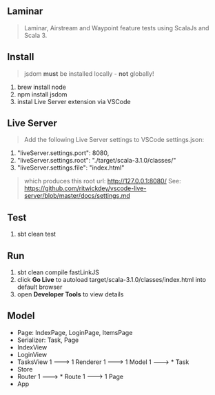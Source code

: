 Laminar
-------
>Laminar, Airstream and Waypoint feature tests using ScalaJs and Scala 3.

Install
-------
>jsdom **must** be installed locally - **not** globally!
1. brew install node
2. npm install jsdom
3. instal Live Server extension via VSCode

Live Server
-----------
>Add the following Live Server settings to VSCode settings.json:
1. "liveServer.settings.port": 8080,
2. "liveServer.settings.root": "./target/scala-3.1.0/classes/"
3. "liveServer.settings.file": "index.html"
>which produces this root url: http://127.0.0.1:8080/
>See: https://github.com/ritwickdey/vscode-live-server/blob/master/docs/settings.md

Test
----
1. sbt clean test

Run
---
1. sbt clean compile fastLinkJS
2. click **Go Live** to autoload target/scala-3.1.0/classes/index.html into default browser
2. open **Developer Tools** to view details

Model
-----
* Page: IndexPage, LoginPage, ItemsPage
* Serializer: Task, Page
* IndexView
* LoginView
* TasksView 1 ---> 1 Renderer 1 ---> 1 Model 1 ---> * Task
* Store
* Router 1 ---> * Route 1 ---> 1 Page
* App